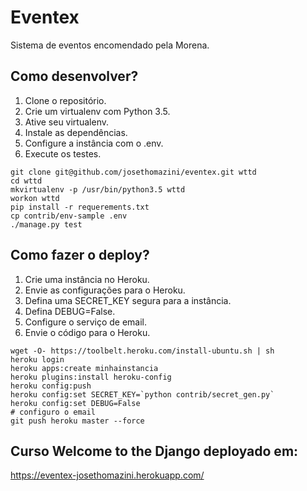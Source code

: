# Eventex

Sistema de eventos encomendado pela Morena.

## Como desenvolver?

1. Clone o repositório.
2. Crie um virtualenv com Python 3.5.
3. Ative seu virtualenv.
4. Instale as dependências.
5. Configure a instância com o .env.
6. Execute os testes.

```console
git clone git@github.com/josethomazini/eventex.git wttd
cd wttd
mkvirtualenv -p /usr/bin/python3.5 wttd
workon wttd
pip install -r requerements.txt
cp contrib/env-sample .env
./manage.py test
```

## Como fazer o deploy?

1. Crie uma instância no Heroku.
2. Envie as configurações para o Heroku.
3. Defina uma SECRET_KEY segura para a instância.
4. Defina DEBUG=False.
5. Configure o serviço de email.
6. Envie o código para o Heroku.

```console
wget -O- https://toolbelt.heroku.com/install-ubuntu.sh | sh
heroku login
heroku apps:create minhainstancia
heroku plugins:install heroku-config
heroku config:push
heroku config:set SECRET_KEY=`python contrib/secret_gen.py`
heroku config:set DEBUG=False
# configuro o email
git push heroku master --force
```

## Curso Welcome to the Django deployado em:

https://eventex-josethomazini.herokuapp.com/
